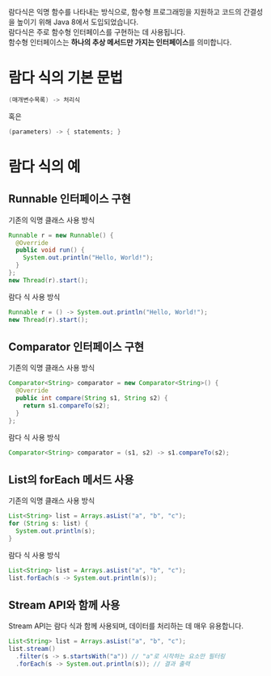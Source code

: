 람다식은 익명 함수를 나타내는 방식으로, 함수형 프로그래밍을 지원하고 코드의 간결성을 높이기 위해 Java 8에서 도입되었습니다. <br>
람다식은 주로 함수형 인터페이스를 구현하는 데 사용됩니다. <br>
함수형 인터페이스는 **하나의 추상 메서드만 가지는 인터페이스**를 의미합니다.

# 람다 식의 기본 문법

```java
(매개변수목록) -> 처리식
```
혹은
```java
(parameters) -> { statements; }
```

# 람다 식의 예

## Runnable 인터페이스 구현

기존의 익명 클래스 사용 방식
```java
Runnable r = new Runnable() {
  @Override
  public void run() {
    System.out.println("Hello, World!");
  }
};
new Thread(r).start();
```

람다 식 사용 방식
```java
Runnable r = () -> System.out.println("Hello, World!");
new Thread(r).start();
```

## Comparator 인터페이스 구현

기존의 익명 클래스 사용 방식
```java
Comparator<String> comparator = new Comparator<String>() {
  @Override
  public int compare(String s1, String s2) {
    return s1.compareTo(s2);
  }
};
```

람다 식 사용 방식
```java
Comparator<String> comparator = (s1, s2) -> s1.compareTo(s2);
```

## List의 forEach 메서드 사용

기존의 익명 클래스 사용 방식
```java
List<String> list = Arrays.asList("a", "b", "c");
for (String s: list) {
  System.out.println(s);
}
```

람다 식 사용 방식
```java
List<String> list = Arrays.asList("a", "b", "c");
list.forEach(s -> System.out.println(s));
```

## Stream API와 함께 사용

Stream API는 람다 식과 함께 사용되며, 데이터를 처리하는 데 매우 유용합니다.

```java
List<String> list = Arrays.asList("a", "b", "c");
list.stream()
  .filter(s -> s.startsWith("a")) // "a"로 시작하는 요소만 필터링
  .forEach(s -> System.out.println(s)); // 결과 출력
```
